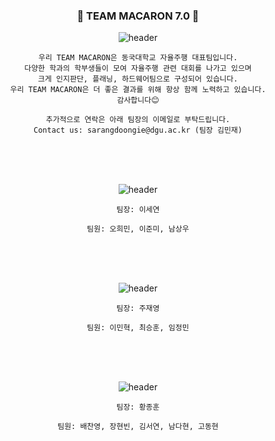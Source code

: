 <div align="center">

### 🚗 TEAM MACARON 7.0 🚗


![header](https://capsule-render.vercel.app/api?type=Rect&&&color=timeGradient&height=200&section=header&text=About%20MACARON&fontSize=90&animation=fadeIn)



```
우리 TEAM MACARON은 동국대학교 자율주행 대표팀입니다.
다양한 학과의 학부생들이 모여 자율주행 관련 대회를 나가고 있으며
크게 인지판단, 플래닝, 하드웨어팀으로 구성되어 있습니다.
우리 TEAM MACARON은 더 좋은 결과를 위해 항상 함께 노력하고 있습니다.
감사합니다😊

추가적으로 연락은 아래 팀장의 이메일로 부탁드립니다.
Contact us: sarangdoongie@dgu.ac.kr (팀장 김민재)
```
</br>
</br>
</br>

![header](https://capsule-render.vercel.app/api?type=Cylinder&&&color=FFC2EC&height=130&section=header&text=TEAM%20VISION&fontColor=FFFFFF&fontSize=40&animation=scaleIn)

```
팀장: 이세연

팀원: 오희민, 이준미, 남상우
```
</br>
</br>
</br>

![header](https://capsule-render.vercel.app/api?type=Cylinder&&&color=timeGradient&height=130&section=header&text=TEAM%20PLANNING&fontSize=40&animation=scaleIn)
```
팀장: 주재영

팀원: 이민혁, 최승훈, 임정민
```
</br>
</br>
</br>

![header](https://capsule-render.vercel.app/api?type=Cylinder&&&color=timeGradient&height=130&section=header&text=TEAM%20HARDWARE&fontSize=40&animation=scaleIn)
```
팀장: 황종훈

팀원: 배찬영, 장현빈, 김서연, 남다현, 고동현
```

</div>





